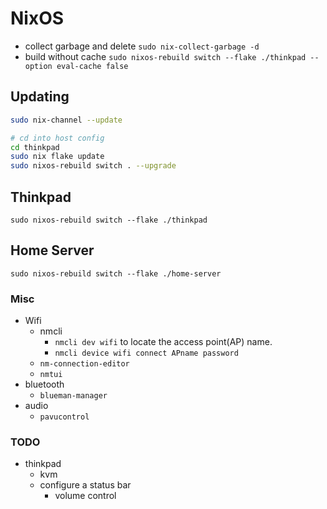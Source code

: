 # NixOS

- collect garbage and delete
  `sudo nix-collect-garbage -d`
- build without cache
  `sudo nixos-rebuild switch --flake ./thinkpad --option eval-cache false`

## Updating

```sh
sudo nix-channel --update

# cd into host config
cd thinkpad
sudo nix flake update
sudo nixos-rebuild switch . --upgrade
```

## Thinkpad

`sudo nixos-rebuild switch --flake ./thinkpad`

## Home Server

`sudo nixos-rebuild switch --flake ./home-server`

### Misc

- Wifi
  - nmcli
    - `nmcli dev wifi` to locate the access point(AP) name.
    - `nmcli device wifi connect APname password`
  - `nm-connection-editor`
  - `nmtui`
- bluetooth
  - `blueman-manager`
- audio
  - `pavucontrol`

### TODO

- thinkpad
  - kvm
  - configure a status bar
    - volume control
